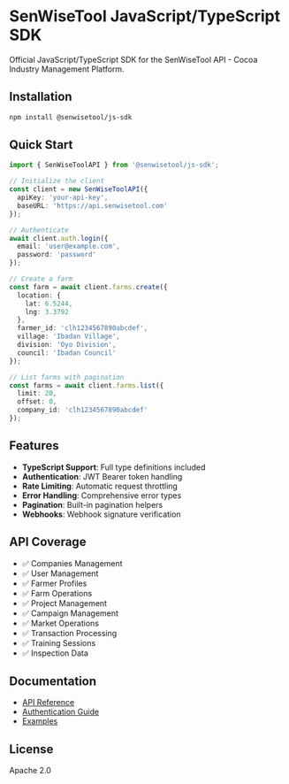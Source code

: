 # SenWiseTool JavaScript/TypeScript SDK

Official JavaScript/TypeScript SDK for the SenWiseTool API - Cocoa Industry Management Platform.

## Installation

```bash
npm install @senwisetool/js-sdk
```

## Quick Start

```typescript
import { SenWiseToolAPI } from '@senwisetool/js-sdk';

// Initialize the client
const client = new SenWiseToolAPI({
  apiKey: 'your-api-key',
  baseURL: 'https://api.senwisetool.com'
});

// Authenticate
await client.auth.login({
  email: 'user@example.com',
  password: 'password'
});

// Create a farm
const farm = await client.farms.create({
  location: {
    lat: 6.5244,
    lng: 3.3792
  },
  farmer_id: 'clh1234567890abcdef',
  village: 'Ibadan Village',
  division: 'Oyo Division',
  council: 'Ibadan Council'
});

// List farms with pagination
const farms = await client.farms.list({
  limit: 20,
  offset: 0,
  company_id: 'clh1234567890abcdef'
});
```

## Features

- **TypeScript Support**: Full type definitions included
- **Authentication**: JWT Bearer token handling
- **Rate Limiting**: Automatic request throttling
- **Error Handling**: Comprehensive error types
- **Pagination**: Built-in pagination helpers
- **Webhooks**: Webhook signature verification

## API Coverage

- ✅ Companies Management
- ✅ User Management  
- ✅ Farmer Profiles
- ✅ Farm Operations
- ✅ Project Management
- ✅ Campaign Management
- ✅ Market Operations
- ✅ Transaction Processing
- ✅ Training Sessions
- ✅ Inspection Data

## Documentation

- [API Reference](https://project-apispec.vercel.app)
- [Authentication Guide](https://project-apispec.vercel.app/#tag/Authentication)
- [Examples](https://github.com/frckbrice/project-api_spec/tree/main/sdks/javascript/examples)

## License

Apache 2.0 